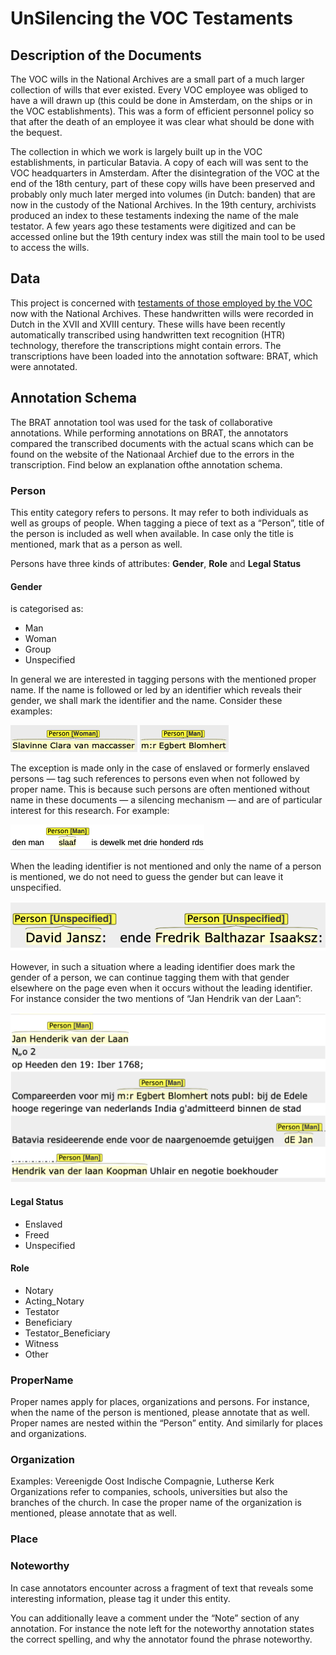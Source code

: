 # UnSilencing the VOC Testaments

## Description of the Documents
The VOC wills in the National Archives are a small part of a much larger collection of wills that ever existed. Every VOC employee was obliged to have a will drawn up (this could be done in Amsterdam, on the ships or in the VOC establishments). This was a form of efficient personnel policy so that after the death of an employee it was clear what should be done with the bequest. 

The collection in which we work is largely built up in the VOC establishments, in particular Batavia. A copy of each will was sent to the VOC headquarters in Amsterdam. After the disintegration of the VOC at the end of the 18th century, part of these copy wills have been preserved and probably only much later merged into volumes (in Dutch: banden) that are now in the custody of the National Archives. In the 19th century, archivists produced an index to these testaments indexing the name of the male testator. A few years ago these testaments were digitized and can be accessed online but the 19th century index was still the main tool to be used to access the wills.  


## Data
This project is concerned with [testaments of those employed by the VOC](https://www.nationaalarchief.nl/onderzoeken/zoekhulpen/voc-oost-indische-testamenten) now with the National Archives. These handwritten wills were recorded in Dutch in the XVII and XVIII century. These wills have been recently automatically transcribed using handwritten text recognition (HTR) technology, therefore the transcriptions might contain errors. The transcriptions have been loaded into the annotation software: BRAT, which were annotated.

## Annotation Schema
The BRAT annotation tool was used for the task of collaborative annotations. While performing annotations on BRAT, the annotators compared the transcribed documents with the actual scans which can be found on the website of the Nationaal Archief due to the errors in the transcription. Find below an explanation ofthe annotation schema. 

### Person
This entity category refers to persons. It may refer to both individuals as well as groups of people. When tagging a piece of text as a “Person”, title of the person is included as well when available. In case only the title is mentioned, mark that as a person as well.

Persons have three kinds of attributes: **Gender**, **Role** and **Legal Status**

#### Gender
is categorised as:
* Man
* Woman
* Group
* Unspecified

In general we are interested in tagging persons with the mentioned proper name. If the name is followed or led by an identifier which reveals their gender, we shall mark the identifier and the name. Consider these examples:

![woman](images/person_slavinneclara.png)
![man](images/person_man.png)


The exception is made only in the case of enslaved or formerly enslaved persons — tag such references to persons even when not followed by proper name. This is because such persons are often mentioned without name in these documents — a silencing mechanism — and are of particular interest for this research. For example:

![slave](images/person_nonname.png)

When the leading identifier is not mentioned and only the name of a person is mentioned, we do not need to guess the gender but can leave it unspecified. 

![unspecifiedgender](images/person_unspecifiedgender.png)

However, in such a situation where a leading identifier does mark the gender of a person, we can continue tagging them with that gender elsewhere on the page even when it occurs without the leading identifier. For instance consider the two mentions of “Jan Hendrik van der Laan”:

![repeatedrefs](images/JanHendrik.png)

#### Legal Status

* Enslaved
* Freed
* Unspecified

#### Role

* Notary
* Acting_Notary
* Testator
* Beneficiary
* Testator_Beneficiary
* Witness
* Other

### ProperName
Proper names apply for places, organizations and persons. For instance, when the name of the person is mentioned, please annotate that as well. Proper names are nested within the “Person” entity. And similarly for places and organizations.

### Organization 
Examples: Vereenigde Oost Indische Compagnie, Lutherse Kerk
Organizations refer to companies, schools, universities but also the branches of the church. In case the proper name of the organization is mentioned, please annotate that as well.

### Place 

 ### Noteworthy
 
 In case annotators encounter across a fragment of text that reveals some interesting information, please tag it under this entity. 
 
 You can additionally leave a comment under the “Note” section of any annotation. For instance the note left for the noteworthy annotation states the correct spelling, and why the annotator found the phrase noteworthy.



